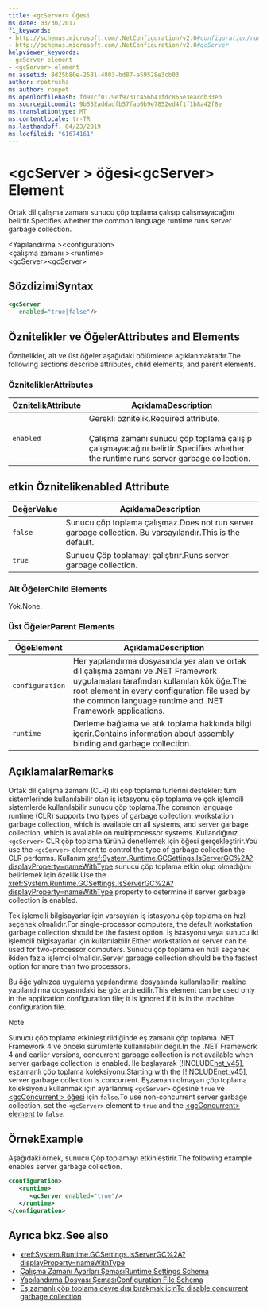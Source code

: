 ```yaml
---
title: <gcServer> Öğesi
ms.date: 03/30/2017
f1_keywords:
- http://schemas.microsoft.com/.NetConfiguration/v2.0#configuration/runtime/gcServer
- http://schemas.microsoft.com/.NetConfiguration/v2.0#gcServer
helpviewer_keywords:
- gcServer element
- <gcServer> element
ms.assetid: 8d25b80e-2581-4803-bd87-a59528e3cb03
author: rpetrusha
ms.author: ronpet
ms.openlocfilehash: fd91cf0179ef9731c456b41fdc865e3eacdb33eb
ms.sourcegitcommit: 9b552addadfb57fab0b9e7852ed4f1f1b8a42f8e
ms.translationtype: MT
ms.contentlocale: tr-TR
ms.lasthandoff: 04/23/2019
ms.locfileid: "61674161"
---
```

# <a name="gcserver-element"></a><span data-ttu-id="d943a-102">\<gcServer > öğesi</span><span class="sxs-lookup"><span data-stu-id="d943a-102">\<gcServer> Element</span></span>
<span data-ttu-id="d943a-103">Ortak dil çalışma zamanı sunucu çöp toplama çalışıp çalışmayacağını belirtir.</span><span class="sxs-lookup"><span data-stu-id="d943a-103">Specifies whether the common language runtime runs server garbage collection.</span></span>  
  
 <span data-ttu-id="d943a-104">\<Yapılandırma ></span><span class="sxs-lookup"><span data-stu-id="d943a-104">\<configuration></span></span>  
<span data-ttu-id="d943a-105">\<çalışma zamanı ></span><span class="sxs-lookup"><span data-stu-id="d943a-105">\<runtime></span></span>  
<span data-ttu-id="d943a-106">\<gcServer></span><span class="sxs-lookup"><span data-stu-id="d943a-106">\<gcServer></span></span>  
  
## <a name="syntax"></a><span data-ttu-id="d943a-107">Sözdizimi</span><span class="sxs-lookup"><span data-stu-id="d943a-107">Syntax</span></span>  
  
```xml  
<gcServer    
   enabled="true|false"/>  
```  
  
## <a name="attributes-and-elements"></a><span data-ttu-id="d943a-108">Öznitelikler ve Öğeler</span><span class="sxs-lookup"><span data-stu-id="d943a-108">Attributes and Elements</span></span>  
 <span data-ttu-id="d943a-109">Öznitelikler, alt ve üst öğeler aşağıdaki bölümlerde açıklanmaktadır.</span><span class="sxs-lookup"><span data-stu-id="d943a-109">The following sections describe attributes, child elements, and parent elements.</span></span>  
  
### <a name="attributes"></a><span data-ttu-id="d943a-110">Öznitelikler</span><span class="sxs-lookup"><span data-stu-id="d943a-110">Attributes</span></span>  
  
|<span data-ttu-id="d943a-111">Öznitelik</span><span class="sxs-lookup"><span data-stu-id="d943a-111">Attribute</span></span>|<span data-ttu-id="d943a-112">Açıklama</span><span class="sxs-lookup"><span data-stu-id="d943a-112">Description</span></span>|  
|---------------|-----------------|  
|`enabled`|<span data-ttu-id="d943a-113">Gerekli öznitelik.</span><span class="sxs-lookup"><span data-stu-id="d943a-113">Required attribute.</span></span><br /><br /> <span data-ttu-id="d943a-114">Çalışma zamanı sunucu çöp toplama çalışıp çalışmayacağını belirtir.</span><span class="sxs-lookup"><span data-stu-id="d943a-114">Specifies whether the runtime runs server garbage collection.</span></span>|  
  
## <a name="enabled-attribute"></a><span data-ttu-id="d943a-115">etkin Öznitelik</span><span class="sxs-lookup"><span data-stu-id="d943a-115">enabled Attribute</span></span>  
  
|<span data-ttu-id="d943a-116">Değer</span><span class="sxs-lookup"><span data-stu-id="d943a-116">Value</span></span>|<span data-ttu-id="d943a-117">Açıklama</span><span class="sxs-lookup"><span data-stu-id="d943a-117">Description</span></span>|  
|-----------|-----------------|  
|`false`|<span data-ttu-id="d943a-118">Sunucu çöp toplama çalışmaz.</span><span class="sxs-lookup"><span data-stu-id="d943a-118">Does not run server garbage collection.</span></span> <span data-ttu-id="d943a-119">Bu varsayılandır.</span><span class="sxs-lookup"><span data-stu-id="d943a-119">This is the default.</span></span>|  
|`true`|<span data-ttu-id="d943a-120">Sunucu Çöp toplamayı çalıştırır.</span><span class="sxs-lookup"><span data-stu-id="d943a-120">Runs server garbage collection.</span></span>|  
  
### <a name="child-elements"></a><span data-ttu-id="d943a-121">Alt Öğeler</span><span class="sxs-lookup"><span data-stu-id="d943a-121">Child Elements</span></span>  
 <span data-ttu-id="d943a-122">Yok.</span><span class="sxs-lookup"><span data-stu-id="d943a-122">None.</span></span>  
  
### <a name="parent-elements"></a><span data-ttu-id="d943a-123">Üst Öğeler</span><span class="sxs-lookup"><span data-stu-id="d943a-123">Parent Elements</span></span>  
  
|<span data-ttu-id="d943a-124">Öğe</span><span class="sxs-lookup"><span data-stu-id="d943a-124">Element</span></span>|<span data-ttu-id="d943a-125">Açıklama</span><span class="sxs-lookup"><span data-stu-id="d943a-125">Description</span></span>|  
|-------------|-----------------|  
|`configuration`|<span data-ttu-id="d943a-126">Her yapılandırma dosyasında yer alan ve ortak dil çalışma zamanı ve .NET Framework uygulamaları tarafından kullanılan kök öğe.</span><span class="sxs-lookup"><span data-stu-id="d943a-126">The root element in every configuration file used by the common language runtime and .NET Framework applications.</span></span>|  
|`runtime`|<span data-ttu-id="d943a-127">Derleme bağlama ve atık toplama hakkında bilgi içerir.</span><span class="sxs-lookup"><span data-stu-id="d943a-127">Contains information about assembly binding and garbage collection.</span></span>|  
  
## <a name="remarks"></a><span data-ttu-id="d943a-128">Açıklamalar</span><span class="sxs-lookup"><span data-stu-id="d943a-128">Remarks</span></span>  
 <span data-ttu-id="d943a-129">Ortak dil çalışma zamanı (CLR) iki çöp toplama türlerini destekler: tüm sistemlerinde kullanılabilir olan iş istasyonu çöp toplama ve çok işlemcili sistemlerde kullanılabilir sunucu çöp toplama.</span><span class="sxs-lookup"><span data-stu-id="d943a-129">The common language runtime (CLR) supports two types of garbage collection: workstation garbage collection, which is available on all systems, and server garbage collection, which is available on multiprocessor systems.</span></span> <span data-ttu-id="d943a-130">Kullandığınız `<gcServer>` CLR çöp toplama türünü denetlemek için öğesi gerçekleştirir.</span><span class="sxs-lookup"><span data-stu-id="d943a-130">You use the `<gcServer>` element to control the type of garbage collection the CLR performs.</span></span> <span data-ttu-id="d943a-131">Kullanım <xref:System.Runtime.GCSettings.IsServerGC%2A?displayProperty=nameWithType> sunucu çöp toplama etkin olup olmadığını belirlemek için özellik.</span><span class="sxs-lookup"><span data-stu-id="d943a-131">Use the <xref:System.Runtime.GCSettings.IsServerGC%2A?displayProperty=nameWithType> property to determine if server garbage collection is enabled.</span></span>  
  
 <span data-ttu-id="d943a-132">Tek işlemcili bilgisayarlar için varsayılan iş istasyonu çöp toplama en hızlı seçenek olmalıdır.</span><span class="sxs-lookup"><span data-stu-id="d943a-132">For single-processor computers, the default workstation garbage collection should be the fastest option.</span></span> <span data-ttu-id="d943a-133">İş istasyonu veya sunucu iki işlemcili bilgisayarlar için kullanılabilir.</span><span class="sxs-lookup"><span data-stu-id="d943a-133">Either workstation or server can be used for two-processor computers.</span></span> <span data-ttu-id="d943a-134">Sunucu çöp toplama en hızlı seçenek ikiden fazla işlemci olmalıdır.</span><span class="sxs-lookup"><span data-stu-id="d943a-134">Server garbage collection should be the fastest option for more than two processors.</span></span>  
  
 <span data-ttu-id="d943a-135">Bu öğe yalnızca uygulama yapılandırma dosyasında kullanılabilir; makine yapılandırma dosyasındaki ise göz ardı edilir.</span><span class="sxs-lookup"><span data-stu-id="d943a-135">This element can be used only in the application configuration file; it is ignored if it is in the machine configuration file.</span></span>  
  
> [!NOTE]
>  <span data-ttu-id="d943a-136">Sunucu çöp toplama etkinleştirildiğinde eş zamanlı çöp toplama .NET Framework 4 ve önceki sürümlerle kullanılabilir değil.</span><span class="sxs-lookup"><span data-stu-id="d943a-136">In the .NET Framework 4 and earlier versions, concurrent garbage collection is not available when server garbage collection is enabled.</span></span> <span data-ttu-id="d943a-137">İle başlayarak [!INCLUDE[net_v45](../../../../../includes/net-v45-md.md)], eşzamanlı çöp toplama koleksiyonu.</span><span class="sxs-lookup"><span data-stu-id="d943a-137">Starting with the [!INCLUDE[net_v45](../../../../../includes/net-v45-md.md)], server garbage collection is concurrent.</span></span> <span data-ttu-id="d943a-138">Eşzamanlı olmayan çöp toplama koleksiyonu kullanmak için ayarlanmış `<gcServer>` öğesine `true` ve [ \<gcConcurrent > öğesi](../../../../../docs/framework/configure-apps/file-schema/runtime/gcconcurrent-element.md) için `false`.</span><span class="sxs-lookup"><span data-stu-id="d943a-138">To use non-concurrent server garbage collection, set the `<gcServer>` element to `true` and the [\<gcConcurrent> element](../../../../../docs/framework/configure-apps/file-schema/runtime/gcconcurrent-element.md) to `false`.</span></span>  
  
## <a name="example"></a><span data-ttu-id="d943a-139">Örnek</span><span class="sxs-lookup"><span data-stu-id="d943a-139">Example</span></span>  
 <span data-ttu-id="d943a-140">Aşağıdaki örnek, sunucu Çöp toplamayı etkinleştirir.</span><span class="sxs-lookup"><span data-stu-id="d943a-140">The following example enables server garbage collection.</span></span>  
  
```xml  
<configuration>  
   <runtime>  
      <gcServer enabled="true"/>  
   </runtime>  
</configuration>  
```  
  
## <a name="see-also"></a><span data-ttu-id="d943a-141">Ayrıca bkz.</span><span class="sxs-lookup"><span data-stu-id="d943a-141">See also</span></span>

- <xref:System.Runtime.GCSettings.IsServerGC%2A?displayProperty=nameWithType>
- [<span data-ttu-id="d943a-142">Çalışma Zamanı Ayarları Şeması</span><span class="sxs-lookup"><span data-stu-id="d943a-142">Runtime Settings Schema</span></span>](../../../../../docs/framework/configure-apps/file-schema/runtime/index.md)
- [<span data-ttu-id="d943a-143">Yapılandırma Dosyası Şeması</span><span class="sxs-lookup"><span data-stu-id="d943a-143">Configuration File Schema</span></span>](../../../../../docs/framework/configure-apps/file-schema/index.md)
- [<span data-ttu-id="d943a-144">Eş zamanlı çöp toplama devre dışı bırakmak için</span><span class="sxs-lookup"><span data-stu-id="d943a-144">To disable concurrent garbage collection</span></span>](gcconcurrent-element.md#to-disable-background-garbage-collection)
